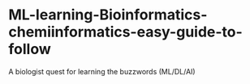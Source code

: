 # ML-learning-Bioinformatics-chemiinformatics-easy-guide-to-follow
A biologist quest for learning the buzzwords (ML/DL/AI)
